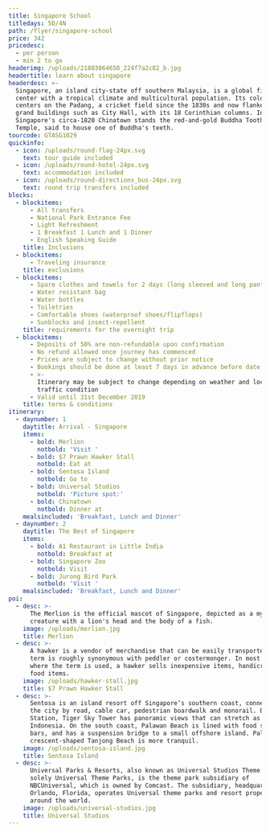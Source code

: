 ```yaml
---
title: Singapore School
titledays: 5D/4N
path: /flyer/singapore-school
price: 342
pricedesc:
  - per person
  - min 2 to go
headerimg: /uploads/21803864658_224f7a2c82_b.jpg
headertitle: learn about singapore
headerdesc: >-
  Singapore, an island city-state off southern Malaysia, is a global financial
  center with a tropical climate and multicultural population. Its colonial core
  centers on the Padang, a cricket field since the 1830s and now flanked by
  grand buildings such as City Hall, with its 18 Corinthian columns. In
  Singapore's circa-1820 Chinatown stands the red-and-gold Buddha Tooth Relic
  Temple, said to house one of Buddha's teeth.
tourcode: GTASG1029
quickinfo:
  - icon: /uploads/round-flag-24px.svg
    text: tour guide included
  - icon: /uploads/round-hotel-24px.svg
    text: accommodation included
  - icon: /uploads/round-directions_bus-24px.svg
    text: round trip transfers included
blocks:
  - blockitems:
      - All transfers
      - National Park Entrance Fee
      - Light Refreshment
      - 1 Breakfast 1 Lunch and 1 Dinner
      - English Speaking Guide
    title: Inclusions
  - blockitems:
      - Traveling insurance
    title: exclusions
  - blockitems:
      - Spare clothes and towels for 2 days (long sleeved and long pants)
      - Water resistant bag
      - Water bottles
      - Toiletries
      - Comfortable shoes (waterproof shoes/flipflops)
      - Sunblocks and insect-repellent
    title: requirements for the overnight trip
  - blockitems:
      - Deposits of 50% are non-refundable upon confirmation
      - No refund allowed once journey has commenced
      - Prices are subject to change without prior notice
      - Bookings should be done at least 7 days in advance before date of tour
      - >-
        Itinerary may be subject to change depending on weather and local
        traffic condition
      - Valid until 31st December 2019
    title: terms & conditions
itinerary:
  - daynumber: 1
    daytitle: Arrival - Singapore
    items:
      - bold: Merlion
        notbold: 'Visit '
      - bold: $7 Prawn Hawker Stall
        notbold: Eat at
      - bold: Sentosa Island
        notbold: Go to
      - bold: Universal Studios
        notbold: 'Picture spot:'
      - bold: Chinatown
        notbold: Dinner at
    mealsincluded: 'Breakfast, Lunch and Dinner'
  - daynumber: 2
    daytitle: The Best of Singapore
    items:
      - bold: A1 Restaurant in Little India
        notbold: Breakfast at
      - bold: Singapore Zoo
        notbold: Visit
      - bold: Jurong Bird Park
        notbold: 'Visit '
    mealsincluded: 'Breakfast, Lunch and Dinner'
poi:
  - desc: >-
      The Merlion is the official mascot of Singapore, depicted as a mythical
      creature with a lion's head and the body of a fish.
    image: /uploads/merlion.jpg
    title: Merlion
  - desc: >-
      A hawker is a vendor of merchandise that can be easily transported; the
      term is roughly synonymous with peddler or costermonger. In most places
      where the term is used, a hawker sells inexpensive items, handicrafts or
      food items.
    image: /uploads/hawker-stall.jpg
    title: $7 Prawn Hawker Stall
  - desc: >-
      Sentosa is an island resort off Singapore’s southern coast, connected to
      the city by road, cable car, pedestrian boardwalk and monorail. By Sentosa
      Station, Tiger Sky Tower has panoramic views that can stretch as far as
      Indonesia. On the south coast, Palawan Beach is lined with food stalls and
      bars, and has a suspension bridge to a small offshore island. Palm-lined,
      crescent-shaped Tanjong Beach is more tranquil.
    image: /uploads/sentosa-island.jpg
    title: Sentosa Island
  - desc: >-
      Universal Parks & Resorts, also known as Universal Studios Theme Parks or
      solely Universal Theme Parks, is the theme park subsidiary of
      NBCUniversal, which is owned by Comcast. The subsidiary, headquartered in
      Orlando, Florida, operates Universal theme parks and resort properties
      around the world.
    image: /uploads/universal-studios.jpg
    title: Universal Studios
---
```


